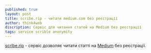 ```yaml
---
published: true
layout: post
title: scribe.rip - читати medium.com без реєстрації 
author: think4web
discription: Сервіс для читання статей на Medium без реєстрації
tags: service scrible anonymity
---
```


[scribe.rip](https://scribe.rip/) - сервіс дозволяє читати статті на [Medium](https://medium.com/) без реєстрації.
